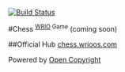 [![Build Status](https://travis-ci.org/webRunes/Chess-WRIO-Game.svg?branch=master)](https://travis-ci.org/webRunes/Chess-WRIO-Game)

#Chess <sup>[WRIO](https:/wrioos.com) Game</sup>
(coming soon)

##Official Hub
[chess.wrioos.com](https://chess.wrioos.com)

Powered by [Open Copyright](https://opencopyright.webrunes.com)
